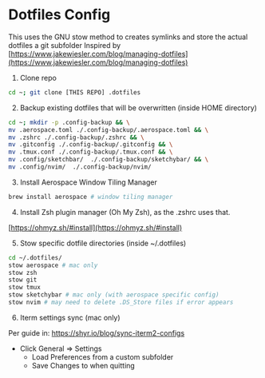 # Dotfiles Config

This uses the GNU stow method to creates symlinks and store the actual dotfiles a git subfolder
Inspired by [https://www.jakewiesler.com/blog/managing-dotfiles](https://www.jakewiesler.com/blog/managing-dotfiles)

1. Clone repo

```bash
cd ~; git clone [THIS REPO] .dotfiles
```

2. Backup existing dotfiles that will be overwritten (inside HOME directory)

```bash
cd ~; mkdir -p .config-backup && \
mv .aerospace.toml ./.config-backup/.aerospace.toml && \
mv .zshrc ./.config-backup/.zshrc && \
mv .gitconfig ./.config-backup/.gitconfig && \
mv .tmux.conf ./.config-backup/.tmux.conf && \
mv .config/sketchbar/  ./.config-backup/sketchybar/ && \
mv .config/nvim/  ./.config-backup/nvim/

```

3. Install Aerospace Window Tiling Manager

```bash
brew install aerospace # window tiling manager
```

4. Install Zsh plugin manager (Oh My Zsh), as the .zshrc uses that.

[https://ohmyz.sh/#install](https://ohmyz.sh/#install)

5. Stow specific dotfile directories (inside ~/.dotfiles)

```bash
cd ~/.dotfiles/
stow aerospace # mac only
stow zsh
stow git
stow tmux
stow sketchybar # mac only (with aerospace specific config)
stow nvim # may need to delete .DS_Store files if error appears
```

6. Iterm settings sync (mac only)

Per guide in:
https://shyr.io/blog/sync-iterm2-configs

- Click General => Settings
  - Load Preferences from a custom subfolder
  - Save Changes to when quitting
